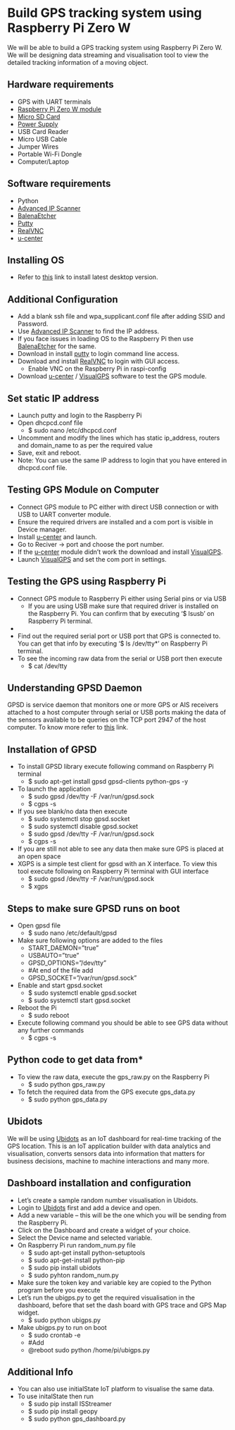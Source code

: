 # Build GPS tracking system using Raspberry Pi Zero W

We will be able to build a GPS tracking system using Raspberry Pi Zero W. We will be designing data streaming and visualisation tool to view the detailed tracking information of a moving object.  

## Hardware requirements

- GPS with UART terminals
- [Raspberry Pi Zero W module](https://www.raspberrypi.com/products/raspberry-pi-zero/)
- [Micro SD Card](https://www.amazon.in/Sandisk-Ultra-UHS-I-Class-Memory/dp/B00812K4V4)
- [Power Supply](https://www.electronicscomp.com/raspberry-pi-zero-w-power-supply-5v-2amp-india)
- USB Card Reader
- Micro USB Cable
- Jumper Wires
- Portable Wi-Fi Dongle
- Computer/Laptop

## Software requirements

- Python
- [Advanced IP Scanner](https://www.advanced-ip-scanner.com/)
- [BalenaEtcher](https://www.balena.io/etcher/)
- [Putty](https://www.putty.org/)
- [RealVNC](https://www.realvnc.com/en/raspberrypi/)
- [u-center](https://www.u-blox.com/en/product/u-center)

## Installing OS

- Refer to [this](https://www.raspberrypi.com/documentation/computers/getting-started.html) link to install latest desktop version. 

## Additional Configuration

- Add a blank ssh file and wpa\_supplicant.conf file after adding SSID and Password.
- Use [Advanced IP Scanner](https://www.advanced-ip-scanner.com/) to find the IP address.
- If you face issues in loading OS to the Raspberry Pi then use [BalenaEtcher](https://www.balena.io/etcher/) for the same. 
- Download in install [putty](https://www.putty.org/) to login command line access.
- Download and install [RealVNC](https://www.realvnc.com/en/raspberrypi/) to login with GUI access.
  - Enable VNC on the Raspberry Pi in raspi-config
- Download [u-center](https://www.u-blox.com/en/product/u-center) / [VisualGPS](https://www.visualgps.net/) software to test the GPS module.

## Set static IP address

- Launch putty and login to the Raspberry Pi
- Open dhcpcd.conf file 
  - $ sudo nano /etc/dhcpcd.conf
- Uncomment and modify the lines which has static ip\_address, routers and domain\_name to as per the required value
- Save, exit and reboot.
- Note: You can use the same IP address to login that you have entered in dhcpcd.conf file.

## Testing GPS Module on Computer

- Connect GPS module to PC either with direct USB connection or with USB to UART converter module.
- Ensure the required drivers are installed and a com port is visible in Device manager.
- Install [u-center](https://www.u-blox.com/en/product/u-center) and launch.
- Go to Reciver -> port and choose the port number.
- If the [u-center](https://www.u-blox.com/en/product/u-center) module didn’t work the download and install [VisualGPS](https://www.visualgps.net/).
- Launch [VisualGPS](https://www.visualgps.net/) and set the com port in settings.


## Testing the GPS using Raspberry Pi

- Connect GPS module to Raspberry Pi either using Serial pins or via USB
  - If you are using USB make sure that required driver is installed on the Raspberry Pi. You can confirm that by executing ‘$ lsusb’ on Raspberry Pi terminal.
- <INSERT IMAGE HERE>
- Find out the required serial port or USB port that GPS is connected to. You can get that info by executing ‘$ ls /dev/tty\*’ on Raspberry Pi terminal.
- To see the incoming raw data from the serial or USB port then execute
  - $ cat /dev/tty<portnumber>

## Understanding GPSD Daemon

GPSD is service daemon that monitors one or more GPS or AIS receivers attached to a host computer through serial or USB ports making the data of the sensors available to be queries on the TCP port 2947 of the host computer. To know more refer to [this](https://gpsd.gitlab.io/gpsd/installation.html) link.  

## Installation of GPSD

- To install GPSD library execute following command on Raspberry Pi terminal
  - $ sudo apt-get install gpsd gpsd-clients python-gps -y
- To launch the application
  - $ sudo gpsd /dev/tty<portnumber> -F /var/run/gpsd.sock
  - $ cgps -s
- If you see blank/no data then execute 
  - $ sudo systemctl stop gpsd.socket
  - $ sudo systemctl disable gpsd.socket
  - $ sudo gpsd /dev/tty<portnumber> -F /var/run/gpsd.sock
  - $ cgps -s
- If you are still not able to see any data then make sure GPS is placed at an open space
- XGPS is a simple test client for gpsd with an X interface. To view this tool execute following on Raspberry Pi terminal with GUI interface
  - $ sudo gpsd /dev/tty<portnumber> -F /var/run/gpsd.sock
  - $ xgps

## Steps to make sure GPSD runs on boot

- Open gpsd file
  - $ sudo nano /etc/default/gpsd
- Make sure following options are added to the files
  - START\_DAEMON=”true”
  - USBAUTO=”true”
  - GPSD\_OPTIONS=”/dev/tty<portnumber>”
  - #At end of the file add
  - GPSD\_SOCKET=”/var/run/gpsd.sock”
- Enable and start gpsd.socket
  - $ sudo systemctl enable gpsd.socket
  - $ sudo systemctl start gpsd.socket
- Reboot the Pi
  - $ sudo reboot
- Execute following command you should be able to see GPS data without any further commands
  - $ cgps -s

## Python code to get data from*

- To view the raw data, execute the gps\_raw.py on the Raspberry Pi
  - $ sudo python gps\_raw.py
- To fetch the required data from the GPS execute gps\_data.py
  - $ sudo python gps\_data.py

## Ubidots

We will be using [Ubidots](https://ubidots.com/) as an IoT dashboard for real-time tracking of the GPS location. This is an IoT application builder with data analytics and visualisation, converts sensors data into information that matters for business decisions, machine to machine interactions and many more.

## Dashboard installation and configuration

- Let’s create a sample random number visualisation in Ubidots.
- Login to [Ubidots](https://ubidots.com/) first and add a device and open.
- Add a new variable – this will be the one which you will be sending from the Raspberry Pi.
- Click on the Dashboard and create a widget of your choice.
- Select the Device name and selected variable.
- On Raspberry Pi run random\_num.py file
  - $ sudo apt-get install python-setuptools
  - $ sudo apt-get-install python-pip
  - $ sudo pip install ubidots
  - $ sudo pyhton random\_num.py
- Make sure the token key and variable key are copied to the Python program before you execute
- Let’s run the ubigps.py to get the required visualisation in the dashboard, before that set the dash board with GPS trace and GPS Map widget. 
  - $ sudo python ubigps.py
- Make ubigps.py to run on boot
  - $ sudo crontab -e
  - #Add
  - @reboot sudo python /home/pi/ubigps.py


## Additional Info

- You can also use initialState IoT platform to visualise the same data.
- To use initalState then run
  - $ sudo pip install ISStreamer
  - $ sudo pip install geopy
  - $ sudo python gps\_dashboard.py
